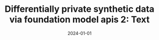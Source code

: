 ---
title: "Differentially private synthetic data via foundation model apis 2: Text"
collection: publications
category: publications
permalink: /publication/2024-01-01-Differentially-private-synthetic-data-via-foundation-model-apis-2-Text
date: 2024-01-01
venue: 'International Conference on Machine Learning (ICML)'
paperurl: 'https://arxiv.org/abs/2403.01749'
citation: ' Chulin Xie,  Zinan Lin,  Arturs Backurs,  Sivakanth Gopi,  Da Yu,  Huseyin Inan,  Harsha Nori,  Haotian Jiang,  Huishuai Zhang,  Yin Lee,  et al., &quot;Differentially private synthetic data via foundation model apis 2: Text.&quot; International Conference on Machine Learning (ICML), 2024.'
---